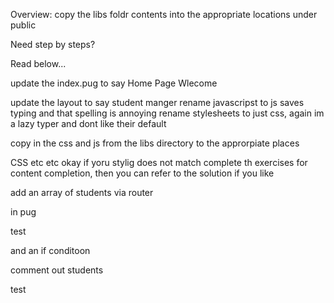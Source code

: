
Overview:
copy the libs foldr contents into the appropriate locations under public


Need step by steps?

Read below...

update the index.pug to say Home Page Wlecome

update the layout to say student manger
rename javascripst to js saves typing and that spelling is annoying
rename stylesheets to just css, again im a lazy typer and dont like their default

copy in the css and js from the libs directory to the approrpiate places



CSS etc etc okay if yoru stylig does not match
complete th exercises for content completion, then you can refer to the solution if you like


add an array of students
via router

in pug

test

and an if conditoon

comment out students

test